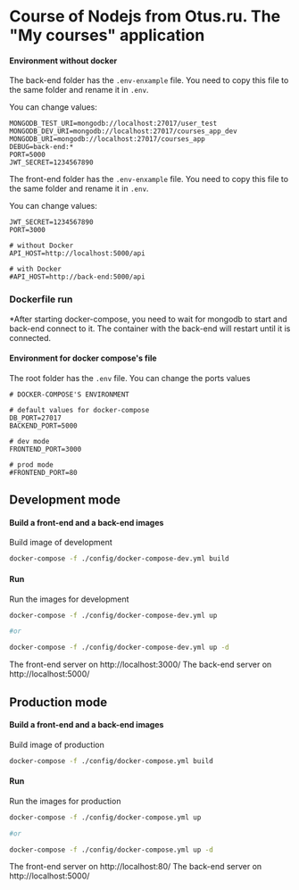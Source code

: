 # Course of Nodejs from Otus.ru. The "My courses" application

#### Environment without docker

The back-end folder has the ```.env-enxample``` file. 
You need to copy this file to the same folder and rename it in ```.env```.

You can change values:

```dotenv
MONGODB_TEST_URI=mongodb://localhost:27017/user_test
MONGODB_DEV_URI=mongodb://localhost:27017/courses_app_dev
MONGODB_URI=mongodb://localhost:27017/courses_app
DEBUG=back-end:*
PORT=5000
JWT_SECRET=1234567890
```

The front-end folder has the ```.env-enxample``` file. 
You need to copy this file to the same folder and rename it in ```.env```.

You can change values:

```dotenv
JWT_SECRET=1234567890
PORT=3000

# without Docker
API_HOST=http://localhost:5000/api

# with Docker
#API_HOST=http://back-end:5000/api
```

### Dockerfile run

*After starting docker-compose, you need to wait for mongodb to start and back-end connect to it. The container with the back-end will restart until it is connected.

#### Environment for docker compose's file

The root folder has the ```.env``` file. You can change the ports values

```dotenv
# DOCKER-COMPOSE'S ENVIRONMENT

# default values for docker-compose
DB_PORT=27017
BACKEND_PORT=5000

# dev mode
FRONTEND_PORT=3000

# prod mode
#FRONTEND_PORT=80
```

## Development mode

#### Build a front-end and a back-end images

Build image of development 

```bash
docker-compose -f ./config/docker-compose-dev.yml build
```

#### Run

Run the images for development 

```bash
docker-compose -f ./config/docker-compose-dev.yml up

#or

docker-compose -f ./config/docker-compose-dev.yml up -d
```

The front-end server on http://localhost:3000/
The back-end server on http://localhost:5000/


## Production mode

#### Build a front-end and a back-end images

Build image of production 

```bash
docker-compose -f ./config/docker-compose.yml build
```

#### Run

Run the images for production 

```bash
docker-compose -f ./config/docker-compose.yml up

#or

docker-compose -f ./config/docker-compose.yml up -d
```

The front-end server on http://localhost:80/
The back-end server on http://localhost:5000/
